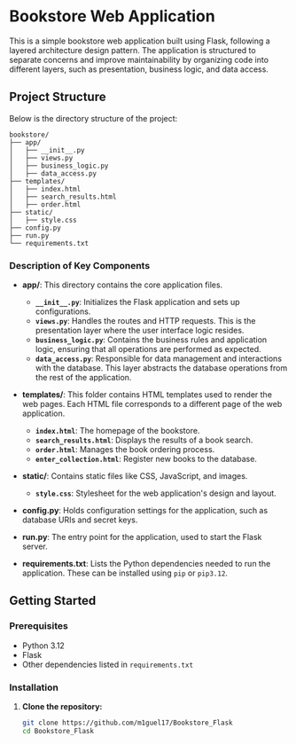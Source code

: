 # Bookstore Web Application

This is a simple bookstore web application built using Flask, following a layered architecture design pattern. The application is structured to separate concerns and improve maintainability by organizing code into different layers, such as presentation, business logic, and data access.

## Project Structure

Below is the directory structure of the project:
```
bookstore/
├── app/
│   ├── __init__.py
│   ├── views.py
│   ├── business_logic.py 
│   ├── data_access.py
├── templates/
│   ├── index.html
│   ├── search_results.html
│   ├── order.html
├── static/
│   ├── style.css
├── config.py
├── run.py
└── requirements.txt
```
### Description of Key Components

- **app/**: This directory contains the core application files.
  - **`__init__.py`**: Initializes the Flask application and sets up configurations.
  - **`views.py`**: Handles the routes and HTTP requests. This is the presentation layer where the user interface logic resides.
  - **`business_logic.py`**: Contains the business rules and application logic, ensuring that all operations are performed as expected.
  - **`data_access.py`**: Responsible for data management and interactions with the database. This layer abstracts the database operations from the rest of the application.

- **templates/**: This folder contains HTML templates used to render the web pages. Each HTML file corresponds to a different page of the web application.
  - **`index.html`**: The homepage of the bookstore.
  - **`search_results.html`**: Displays the results of a book search.
  - **`order.html`**: Manages the book ordering process.
  - **`enter_collection.html`**: Register new books to the database.

- **static/**: Contains static files like CSS, JavaScript, and images.
  - **`style.css`**: Stylesheet for the web application's design and layout.

- **config.py**: Holds configuration settings for the application, such as database URIs and secret keys.

- **run.py**: The entry point for the application, used to start the Flask server.

- **requirements.txt**: Lists the Python dependencies needed to run the application. These can be installed using `pip` or `pip3.12`.

## Getting Started

### Prerequisites

- Python 3.12
- Flask
- Other dependencies listed in `requirements.txt`

### Installation

1. **Clone the repository:**
   ```bash
   git clone https://github.com/m1guel17/Bookstore_Flask
   cd Bookstore_Flask
